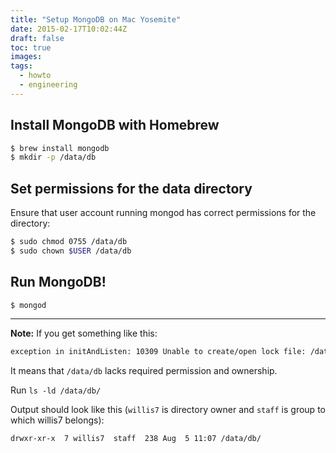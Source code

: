 ```yaml
---
title: "Setup MongoDB on Mac Yosemite"
date: 2015-02-17T10:02:44Z
draft: false
toc: true
images:
tags:
  - howto
  - engineering
---
```


## Install MongoDB with Homebrew

```bash
$ brew install mongodb
$ mkdir -p /data/db
```
## Set permissions for the data directory
Ensure that user account running mongod has correct permissions for the directory:

```bash
$ sudo chmod 0755 /data/db
$ sudo chown $USER /data/db
```

## Run MongoDB!
`$ mongod`

---

**Note:** If you get something like this:
```bash
exception in initAndListen: 10309 Unable to create/open lock file: /data/db/mongod.lock errno:13 Permission denied Is a mongod instance already running?, terminating
```

It means that `/data/db` lacks required permission and ownership.

Run `ls -ld /data/db/`

Output should look like this (`willis7` is directory owner and `staff` is group to which willis7 belongs):
```bash
drwxr-xr-x  7 willis7  staff  238 Aug  5 11:07 /data/db/
```
